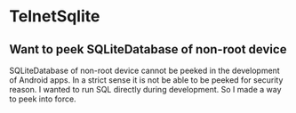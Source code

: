 TelnetSqlite
============

## Want to peek SQLiteDatabase of non-root device

SQLiteDatabase of non-root device cannot be peeked in the development of Android apps. 
In a strict sense it is not be able to be peeked for security reason.
I wanted to run SQL directly during development. 
So I made a way to peek into force. 

